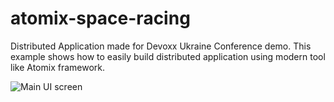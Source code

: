 # atomix-space-racing
Distributed Application made for Devoxx Ukraine Conference demo.
This example shows how to easily build distributed application using modern tool like Atomix framework.

![Main UI screen](http://i67.tinypic.com/o101oz.png "Atomix Racer UI")
